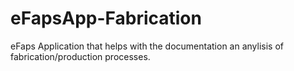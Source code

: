 # eFapsApp-Fabrication
eFaps Application that helps with the documentation an anylisis of fabrication/production processes.
